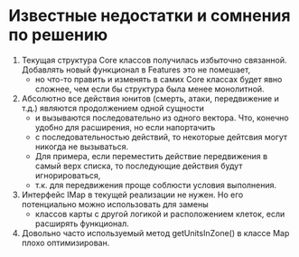 # **Известные недостатки и сомнения по решению**
1. Текущая структура Core классов получилась избыточно связанной. Добавлять новый функционал в Features это не помешает,
   - но что-то править и изменять в самих Core классах будет явно сложнее, чем если бы структура была менее монолитной.
2. Абсолютно все действия юнитов (смерть, атаки, передвижение и т.д.) являются продолжением одной сущности
   - и вызываются последовательно из одного вектора. Что, конечно удобно для расширения, но если напортачить
   - с последовательностью действий, то некоторые дейтсвия могут никогда не вызываться. 
   - Для примера, если переместить действие передвижения в самый верх списка, то последующие действия будут игнорироваться,
   - т.к. для передвижения проще соблюсти условия выполнения.
3. Интерфейс IMap в текущей реализации не нужен. Но его потенциально можно использовать для замены
   - классов карты с другой логикой и расположением клеток, если расширять функционал.
4. Довольно часто используемый метод getUnitsInZone() в классе Map плохо оптимизирован.

